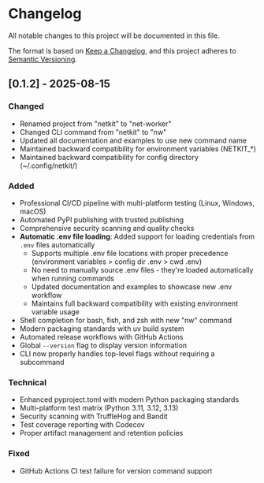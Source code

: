 # Changelog

All notable changes to this project will be documented in this file.

The format is based on [Keep a Changelog](https://keepachangelog.com/en/1.0.0/),
and this project adheres to [Semantic Versioning](https://semver.org/spec/v2.0.0.html).

## [0.1.2] - 2025-08-15

### Changed
- Renamed project from "netkit" to "net-worker"
- Changed CLI command from "netkit" to "nw"
- Updated all documentation and examples to use new command name
- Maintained backward compatibility for environment variables (NETKIT_*)
- Maintained backward compatibility for config directory (~/.config/netkit/)

### Added
- Professional CI/CD pipeline with multi-platform testing (Linux, Windows, macOS)
- Automated PyPI publishing with trusted publishing
- Comprehensive security scanning and quality checks
- **Automatic .env file loading**: Added support for loading credentials from `.env` files automatically
  - Supports multiple .env file locations with proper precedence (environment variables > config dir .env > cwd .env)
  - No need to manually source .env files - they're loaded automatically when running commands
  - Updated documentation and examples to showcase new .env workflow
  - Maintains full backward compatibility with existing environment variable usage
- Shell completion for bash, fish, and zsh with new "nw" command
- Modern packaging standards with uv build system
- Automated release workflows with GitHub Actions
- Global `--version` flag to display version information
- CLI now properly handles top-level flags without requiring a subcommand


### Technical
- Enhanced pyproject.toml with modern Python packaging standards
- Multi-platform test matrix (Python 3.11, 3.12, 3.13)
- Security scanning with TruffleHog and Bandit
- Test coverage reporting with Codecov
- Proper artifact management and retention policies

### Fixed
- GitHub Actions CI test failure for version command support
